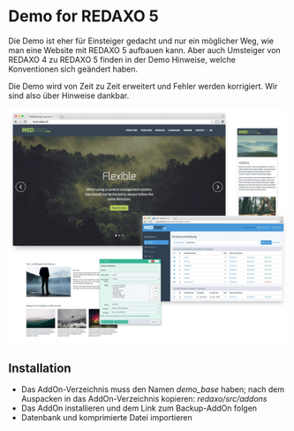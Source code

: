 Demo for REDAXO 5
=================

Die Demo ist eher für Einsteiger gedacht und nur ein möglicher Weg, wie man eine Website mit REDAXO 5 aufbauen kann.
Aber auch Umsteiger von REDAXO 4 zu REDAXO 5 finden in der Demo Hinweise, welche Konventionen sich geändert haben.

Die Demo wird von Zeit zu Zeit erweitert und Fehler werden korrigiert. Wir sind also über Hinweise dankbar.

![Screenshot](https://raw.githubusercontent.com/FriendsOfREDAXO/demo_base/assets/demo_base_01.jpg)

Installation
-------------

* Das AddOn-Verzeichnis muss den Namen *demo_base* haben; nach dem Auspacken in das AddOn-Verzeichnis kopieren:
*redaxo/src/addons*
* Das AddOn installieren und dem Link zum Backup-AddOn folgen
* Datenbank und komprimierte Datei importieren
